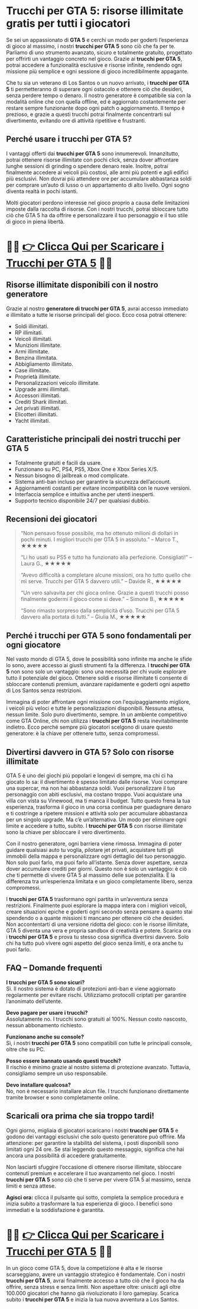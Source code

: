<h1>Trucchi per GTA 5: risorse illimitate gratis per tutti i giocatori</h1>

<p>Se sei un appassionato di <strong>GTA 5</strong> e cerchi un modo per goderti l’esperienza di gioco al massimo, i nostri <strong>trucchi per GTA 5</strong> sono ciò che fa per te. Parliamo di uno strumento avanzato, sicuro e totalmente gratuito, progettato per offrirti un vantaggio concreto nel gioco. Grazie ai <strong>trucchi per GTA 5</strong>, potrai accedere a funzionalità esclusive e risorse infinite, rendendo ogni missione più semplice e ogni sessione di gioco incredibilmente appagante.</p>

<p>Che tu sia un veterano di Los Santos o un nuovo arrivato, i <strong>trucchi per GTA 5</strong> ti permetteranno di superare ogni ostacolo e ottenere ciò che desideri, senza perdere tempo o denaro. Il nostro generatore è compatibile sia con la modalità online che con quella offline, ed è aggiornato costantemente per restare sempre funzionante dopo ogni patch o aggiornamento. Il tempo è prezioso, e grazie a questi trucchi potrai finalmente concentrarti sul divertimento, evitando ore di attività ripetitive e frustranti.</p>

<h2>Perché usare i trucchi per GTA 5?</h2>

<p>I vantaggi offerti dai <strong>trucchi per GTA 5</strong> sono innumerevoli. Innanzitutto, potrai ottenere risorse illimitate con pochi click, senza dover affrontare lunghe sessioni di grinding o spendere denaro reale. Inoltre, potrai finalmente accedere ai veicoli più costosi, alle armi più potenti e agli edifici più esclusivi. Non dovrai più attendere ore per accumulare abbastanza soldi per comprare un’auto di lusso o un appartamento di alto livello. Ogni sogno diventa realtà in pochi istanti.</p>

<p>Molti giocatori perdono interesse nel gioco proprio a causa delle limitazioni imposte dalla raccolta di risorse. Con i nostri trucchi, potrai sbloccare tutto ciò che GTA 5 ha da offrire e personalizzare il tuo personaggio e il tuo stile di gioco in piena libertà.</p>

# 🔴🔴 **[👉 Clicca Qui per Scaricare i Trucchi per GTA 5](https://tinyurl.com/SwipeShiftStudio)** 🔴🔴

<h2>Risorse illimitate disponibili con il nostro generatore</h2>

<p>Grazie al nostro <strong>generatore di trucchi per GTA 5</strong>, avrai accesso immediato e illimitato a tutte le risorse principali del gioco. Ecco cosa potrai ottenere:</p>

<ul>
  <li>Soldi illimitati.</li>
  <li>RP illimitati.</li>
  <li>Veicoli illimitati.</li>
  <li>Munizioni illimitate.</li>
  <li>Armi illimitate.</li>
  <li>Benzina illimitata.</li>
  <li>Abbigliamento illimitato.</li>
  <li>Case illimitate.</li>
  <li>Proprietà illimitate.</li>
  <li>Personalizzazioni veicolo illimitate.</li>
  <li>Upgrade armi illimitati.</li>
  <li>Accessori illimitati.</li>
  <li>Crediti Shark illimitati.</li>
  <li>Jet privati illimitati.</li>
  <li>Elicotteri illimitati.</li>
  <li>Yacht illimitati.</li>
</ul>

<h2>Caratteristiche principali dei nostri trucchi per GTA 5</h2>

<ul>
  <li>Totalmente gratuiti e facili da usare.</li>
  <li>Funzionano su PC, PS4, PS5, Xbox One e Xbox Series X/S.</li>
  <li>Nessun bisogno di jailbreak o mod complicate.</li>
  <li>Sistema anti-ban incluso per garantire la sicurezza dell’account.</li>
  <li>Aggiornamenti costanti per evitare incompatibilità con le nuove versioni.</li>
  <li>Interfaccia semplice e intuitiva anche per utenti inesperti.</li>
  <li>Supporto tecnico disponibile 24/7 per qualsiasi dubbio.</li>
</ul>

<h2>Recensioni dei giocatori</h2>

<blockquote>
  <p>“Non pensavo fosse possibile, ma ho ottenuto milioni di dollari in pochi minuti. I migliori trucchi per GTA 5 in assoluto.” – Marco T., ★★★★★</p>
  <p>“Li ho usati su PS5 e tutto ha funzionato alla perfezione. Consigliati!” – Laura G., ★★★★★</p>
  <p>“Avevo difficoltà a completare alcune missioni, ora ho tutto quello che mi serve. Trucchi per GTA 5 davvero utili.” – Davide R., ★★★★★</p>
  <p>“Un vero salvavita per chi gioca online. Grazie a questi trucchi posso finalmente godermi il gioco come si deve.” – Simone B., ★★★★★</p>
  <p>“Sono rimasto sorpreso dalla semplicità d’uso. Trucchi per GTA 5 davvero alla portata di tutti.” – Giulia M., ★★★★★</p>
</blockquote>

<h2>Perché i trucchi per GTA 5 sono fondamentali per ogni giocatore</h2>

<p>Nel vasto mondo di GTA 5, dove le possibilità sono infinite ma anche le sfide lo sono, avere accesso ai giusti strumenti fa la differenza. I <strong>trucchi per GTA 5</strong> non sono solo un vantaggio: sono una necessità per chi vuole esplorare tutto il potenziale del gioco. Ottenere soldi e risorse illimitate ti consente di sbloccare contenuti premium, avanzare rapidamente e goderti ogni aspetto di Los Santos senza restrizioni.</p>

<p>Immagina di poter affrontare ogni missione con l'equipaggiamento migliore, i veicoli più veloci e tutte le personalizzazioni disponibili. Nessuna attesa, nessun limite. Solo puro divertimento, sempre. In un ambiente competitivo come GTA Online, chi non utilizza i <strong>trucchi per GTA 5</strong> resta inevitabilmente indietro. Ecco perché sempre più giocatori scelgono di usare questo generatore: è la chiave per ottenere tutto, senza compromessi.</p>

<h2>Divertirsi davvero in GTA 5? Solo con risorse illimitate</h2>

<p>GTA 5 è uno dei giochi più popolari e longevi di sempre, ma chi ci ha giocato lo sa: il divertimento è spesso limitato dalle risorse. Vuoi comprare una supercar, ma non hai abbastanza soldi. Vuoi personalizzare il tuo personaggio con abiti esclusivi, ma costano troppo. Vuoi acquistare una villa con vista su Vinewood, ma ti manca il budget. Tutto questo frena la tua esperienza, trasforma il gioco in una corsa continua per guadagnare denaro e ti costringe a ripetere missioni e attività solo per accumulare abbastanza per un singolo upgrade. Ma c’è un’alternativa. Un modo per eliminare ogni limite e accedere a tutto, subito. I <strong>trucchi per GTA 5</strong> con risorse illimitate sono la chiave per sbloccare il vero divertimento.</p>

<p>Con il nostro generatore, ogni barriera viene rimossa. Immagina di poter guidare qualsiasi auto tu voglia, pilotare jet privati, acquistare tutti gli immobili della mappa e personalizzare ogni dettaglio del tuo personaggio. Non solo puoi farlo, ma puoi farlo all’istante. Senza dover aspettare, senza dover accumulare crediti per giorni. Questo non è solo un vantaggio: è ciò che ti permette di vivere GTA 5 al massimo delle sue potenzialità. È la differenza tra un’esperienza limitata e un gioco completamente libero, senza compromessi.</p>

<p>I <strong>trucchi per GTA 5</strong> trasformano ogni partita in un’avventura senza restrizioni. Finalmente puoi esplorare la mappa intera con i migliori veicoli, creare situazioni epiche e goderti ogni secondo senza pensare a quanto stai spendendo o a quante missioni ti mancano per ottenere ciò che desideri. Non accontentarti di una versione ridotta del gioco: con le risorse illimitate, GTA 5 diventa una vera e propria sandbox di creatività e potere. Scarica ora i <strong>trucchi per GTA 5</strong> e prova tu stesso cosa significa divertirsi davvero. Solo chi ha tutto può vivere ogni aspetto del gioco senza limiti, e ora anche tu puoi farlo.</p>

<h2>FAQ – Domande frequenti</h2>

<p><strong>I trucchi per GTA 5 sono sicuri?</strong><br>
Sì. Il nostro sistema è dotato di protezioni anti-ban e viene aggiornato regolarmente per evitare rischi. Utilizziamo protocolli criptati per garantire l’anonimato dell’utente.</p>

<p><strong>Devo pagare per usare i trucchi?</strong><br>
Assolutamente no. I trucchi sono gratuiti al 100%. Nessun costo nascosto, nessun abbonamento richiesto.</p>

<p><strong>Funzionano anche su console?</strong><br>
Sì, i nostri <strong>trucchi per GTA 5</strong> sono compatibili con tutte le principali console, oltre che su PC.</p>

<p><strong>Posso essere bannato usando questi trucchi?</strong><br>
Il rischio è minimo grazie al nostro sistema di protezione avanzato. Tuttavia, consigliamo sempre un uso responsabile.</p>

<p><strong>Devo installare qualcosa?</strong><br>
No, non è necessario installare alcun file. I trucchi funzionano direttamente tramite browser e sono completamente online.</p>

<h2>Scaricali ora prima che sia troppo tardi!</h2>

<p>Ogni giorno, migliaia di giocatori scaricano i nostri <strong>trucchi per GTA 5</strong> e godono dei vantaggi esclusivi che solo questo generatore può offrire. Ma attenzione: per garantire la stabilità del sistema, i posti disponibili sono limitati ogni 24 ore. Se stai leggendo questo messaggio, significa che hai ancora una possibilità di accedere gratuitamente.</p>

<p>Non lasciarti sfuggire l’occasione di ottenere risorse illimitate, sbloccare contenuti premium e accelerare il tuo avanzamento nel gioco. I nostri <strong>trucchi per GTA 5</strong> sono ciò che ti serve per vivere GTA 5 al massimo, senza limiti e senza attese.</p>

<p><strong>Agisci ora:</strong> clicca il pulsante qui sotto, completa la semplice procedura e inizia subito a trasformare la tua esperienza di gioco. I benefici sono immediati e la soddisfazione è garantita.</p>

# 🔴🔴 **[👉 Clicca Qui per Scaricare i Trucchi per GTA 5](https://tinyurl.com/SwipeShiftStudio)** 🔴🔴

<p>In un gioco come GTA 5, dove la competizione è alta e le risorse scarseggiano, avere un vantaggio strategico è fondamentale. Con i nostri <strong>trucchi per GTA 5</strong>, avrai finalmente accesso a tutto ciò che il gioco ha da offrire, senza stress e senza limiti. Non aspettare oltre: unisciti agli oltre 100.000 giocatori che hanno già rivoluzionato il loro gameplay. Scarica subito i <strong>trucchi per GTA 5</strong> e inizia la tua nuova avventura a Los Santos.</p>
